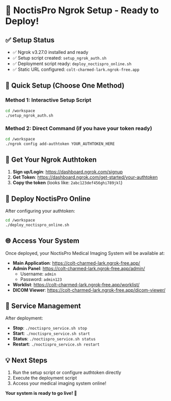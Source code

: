 # 🔧 NoctisPro Ngrok Setup - Ready to Deploy!

## ✅ Setup Status
- ✅ Ngrok v3.27.0 installed and ready
- ✅ Setup script created: `setup_ngrok_auth.sh`
- ✅ Deployment script ready: `deploy_noctispro_online.sh`
- ✅ Static URL configured: `colt-charmed-lark.ngrok-free.app`

## 🚀 Quick Setup (Choose One Method)

### Method 1: Interactive Setup Script
```bash
cd /workspace
./setup_ngrok_auth.sh
```

### Method 2: Direct Command (if you have your token ready)
```bash
cd /workspace
./ngrok config add-authtoken YOUR_AUTHTOKEN_HERE
```

## 🔑 Get Your Ngrok Authtoken

1. **Sign up/Login**: https://dashboard.ngrok.com/signup
2. **Get Token**: https://dashboard.ngrok.com/get-started/your-authtoken
3. **Copy the token** (looks like: `2abc123def456ghi789jkl`)

## 🚀 Deploy NoctisPro Online

After configuring your authtoken:

```bash
cd /workspace
./deploy_noctispro_online.sh
```

## 🌐 Access Your System

Once deployed, your NoctisPro Medical Imaging System will be available at:

- **Main Application**: https://colt-charmed-lark.ngrok-free.app/
- **Admin Panel**: https://colt-charmed-lark.ngrok-free.app/admin/
  - Username: `admin`
  - Password: `admin123`
- **Worklist**: https://colt-charmed-lark.ngrok-free.app/worklist/
- **DICOM Viewer**: https://colt-charmed-lark.ngrok-free.app/dicom-viewer/

## 🔧 Service Management

After deployment:
- **Stop**: `./noctispro_service.sh stop`
- **Start**: `./noctispro_service.sh start`
- **Status**: `./noctispro_service.sh status`
- **Restart**: `./noctispro_service.sh restart`

## 💡 Next Steps

1. Run the setup script or configure authtoken directly
2. Execute the deployment script
3. Access your medical imaging system online!

**Your system is ready to go live! 🎉**